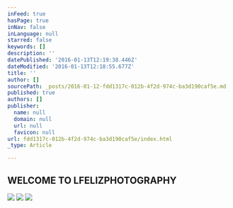 ```yaml
---
inFeed: true
hasPage: true
inNav: false
inLanguage: null
starred: false
keywords: []
description: ''
datePublished: '2016-01-13T12:19:38.446Z'
dateModified: '2016-01-13T12:18:55.677Z'
title: ''
author: []
sourcePath: _posts/2016-01-12-fdd1317c-012b-4f2d-974c-ba3d190caf5e.md
published: true
authors: []
publisher:
  name: null
  domain: null
  url: null
  favicon: null
url: fdd1317c-012b-4f2d-974c-ba3d190caf5e/index.html
_type: Article

---
```

## WELCOME TO LFELIZPHOTOGRAPHY
![](https://s3-us-west-2.amazonaws.com/the-grid-img/p/a90e487c356367d360883c416623ce2b715fc596.jpg)
![](https://s3-us-west-2.amazonaws.com/the-grid-img/p/f362ec11d95de5d366c21f85bd59f4d76f7a44bf.jpg)
![](https://s3-us-west-2.amazonaws.com/the-grid-img/p/76e1585c26cb528e969b85fe95854c678e5694eb.jpg)
